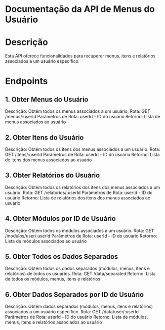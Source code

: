 # Documentação da API de Menus do Usuário

# Descrição
Esta API oferece funcionalidades para recuperar menus, itens e relatórios associados a um usuário específico.

# Endpoints

## 1. Obter Menus do Usuário
Descrição: Obtém todos os menus associados a um usuário.
Rota: GET /menus/:userId
Parâmetros de Rota: userId - ID do usuário
Retorno: Lista de menus associados ao usuário

## 2. Obter Itens do Usuário
Descrição: Obtém todos os itens dos menus associados a um usuário.
Rota: GET /itens/:userId
Parâmetros de Rota: userId - ID do usuário
Retorno: Lista de itens dos menus associados ao usuário

## 3. Obter Relatórios do Usuário
Descrição: Obtém todos os relatórios dos itens dos menus associados a um usuário.
Rota: GET /relatorios/:userId
Parâmetros de Rota: userId - ID do usuário
Retorno: Lista de relatórios dos itens dos menus associados ao usuário

## 4. Obter Módulos por ID de Usuário
Descrição: Obtém todos os módulos associados a um usuário.
Rota: GET /modulos/user/:userId
Parâmetros de Rota: userId - ID do usuário
Retorno: Lista de módulos associados ao usuário

## 5. Obter Todos os Dados Separados
Descrição: Obtém todos os dados separados (módulos, menus, itens e relatórios) de todos os usuários.
Rota: GET /data/separated
Retorno: Lista de todos os módulos, menus, itens e relatórios

## 6. Obter Dados Separados por ID de Usuário
Descrição: Obtém dados separados (módulos, menus, itens e relatórios) associados a um usuário específico.
Rota: GET /data/user/:userId
Parâmetros de Rota: userId - ID do usuário
Retorno: Lista de módulos, menus, itens e relatórios associados ao usuário